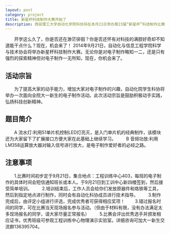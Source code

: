 ```yaml
---
layout: post
category: project
title: 新星杯科技制作大赛开始了
description: 西安理工大学自动化学院科协将在本月21日举办第23届“新星杯”科技制作比赛。本次比赛面向全体大一新生，旨在培养学生对科技制作的兴趣，锻炼动手制作能力。
---
```


　　开学这么久了，你是否还在渺茫徘徊？你是否还怀有对科技的满腔好奇却不知道能干点什么？现在，机会来了！
2014年9月21日，自动化与信息工程学院科学与技术协会将举办新星杯科技制作大赛。无论你是对电子制作略知一二，还是只有强烈的探索精神但对电子制作一无所知，现在，你机会来了。

## 活动宗旨
 　　为了提高大家的动手能力，增加大家对电子制作的兴趣，自动化院学生科协将举办一次面向全院大一新生的电子制作活动。此次活动宗旨是鼓励积极动手实践，弘扬科技创新精神。
## 题目简介
　　A 流水灯:利用51单片机控制LED灯亮灭，是入门单片机的经典制作，该模块还为大家留下了扩展接口方便大家在此基础上继续学习。
　　B 音频功放:利用LM358运算放大器对输入信号进行放大，是电子制作爱好者的必经之路。
## 注意事项
　　1.比赛时间初步定于9月21日，集合地点：工程训练中心403，每班的电子制作的具体时间会短信通知班长或本人。于9月21日到工训中心新四楼签到，然后接受简单培训。
　　2.培训结束后，工作人员会给你们发放原器件和烙铁等工具，然后到指定地点进行制作，同时会有自动化科协成员进行技术指导。
　　3.制作完成后，由评定小组进行评选，完成优秀者可获得相应奖项！
　　3.错过报名时间的同学，可在比赛当天现场报名参与活动。（但由于材料有限，没有办法满足太多现场报名的同学，请大家尽量正常报名）
　　5.比赛会评出优秀选手并颁发相应证书，优秀班级可参观工程训练中心物理演示实验室。详细咨询可加大一新生交流群136395704。
